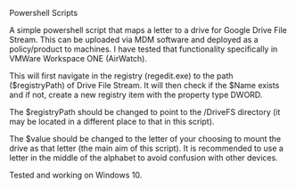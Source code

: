 Powershell Scripts

A simple powershell script that maps a letter to a drive for Google Drive File Stream. This can be uploaded via MDM software and deployed as a policy/product to machines. I have tested that functionality specifically in VMWare Workspace ONE (AirWatch). 

This will first navigate in the registry (regedit.exe) to the path ($registryPath) of Drive File Stream. It will then check if the $Name exists and if not, create a new registry item with the property type DWORD. 

The $registryPath should be changed to point to the /DriveFS directory (it may be located in a different place to that in this script). 

The $value should be changed to the letter of your choosing to mount the drive as that letter (the main aim of this script). It is recommended to use a letter in the middle of the alphabet to avoid confusion with other devices.  

Tested and working on Windows 10. 

